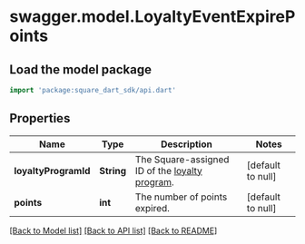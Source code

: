 # swagger.model.LoyaltyEventExpirePoints

## Load the model package
```dart
import 'package:square_dart_sdk/api.dart'
```

## Properties
Name | Type | Description | Notes
------------ | ------------- | ------------- | -------------
**loyaltyProgramId** | **String** | The Square-assigned ID of the [loyalty program](https://developer.squareup.com/reference/square_2023-12-13/objects/LoyaltyProgram). | [default to null]
**points** | **int** | The number of points expired. | [default to null]

[[Back to Model list]](../README.md#documentation-for-models) [[Back to API list]](../README.md#documentation-for-api-endpoints) [[Back to README]](../README.md)

